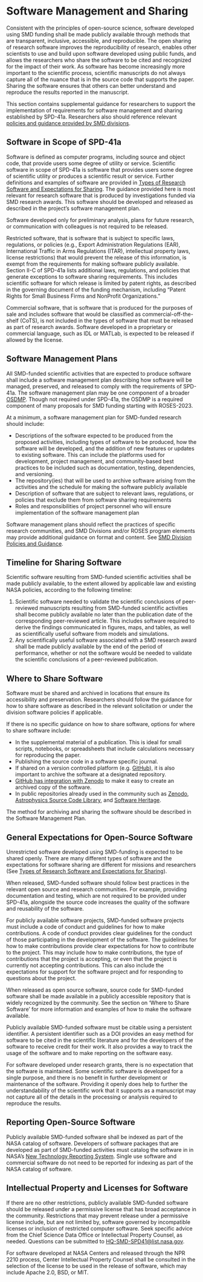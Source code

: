 # Software Management and Sharing
Consistent with the principles of open-source science, software developed using SMD funding shall be made publicly available through methods that are transparent, inclusive, accessible, and reproducible. The open sharing of research software improves the reproducibility of research, enables other scientists to use and build upon software developed using public funds, and allows the researchers who share the software to be cited and recognized for the impact of their work.  As software has become increasingly more important to the scientific process, scientific manuscripts do not always capture all of the nuance that is in the source code that supports the paper.  Sharing the software ensures that others can better understand and reproduce the results reported in the manuscript. 

This section contains supplemental guidance for researchers to support the implementation of requirements for software management and sharing established by SPD-41a. Researchers also should reference relevant [policies and guidance provided by SMD divisions](SMD_Division_Policies.md).

## Software in Scope of SPD-41a
Software is defined as computer programs, including source and object code, that provide users some degree of utility or service. Scientific software in scope of SPD-41a is software that provides users some degree of scientific utility or produces a scientific result or service. Further definitions and examples of software are provided in [Types of Research Software and Expectations for Sharing](Research_Software_Types.md).  The guidance provided here is most relevant for research software that is produced by investigations funded via SMD research awards. This software should be developed and released as described in the project’s software management plan. 

Software developed only for preliminary analysis, plans for future research, or communication with colleagues is not required to be released.

Restricted software, that is software that is subject to specific laws, regulations, or policies (e.g., Export Administration Regulations (EAR), International Traffic in Arms Regulations (ITAR), intellectual property laws, license restrictions) that would prevent the release of this information, is exempt from the requirements for making software publicly available. Section II-C of SPD-41a lists additional laws, regulations, and policies that generate exceptions to software sharing requirements. This includes scientific software for which release is limited by patent rights, as described in the governing document of the funding mechanism, including
“Patent Rights for Small Business Firms and NonProfit Organizations.”

Commercial software, that is software that is produced for the purposes of sale and includes software that would be classified as commercial-off-the-shelf (CoTS), is not included in the types of software that must be released as part of research awards. Software developed in a proprietary or commercial language, such as IDL or MATLab, is expected to be released if allowed by the license. 

## Software Management Plans
All SMD-funded scientific activities that are expected to produce software shall include a software management plan describing how software will be managed, preserved, and released to comply with the requirements of SPD-41a. The software management plan may be one component of a broader [OSDMP](OSDMP.md). Though not required under SPD-41a, the OSDMP is a required component of many proposals for SMD funding starting with ROSES-2023.

At a minimum, a software management plan for SMD-funded research should include:
* Descriptions of the software expected to be produced from the proposed activities, including types of software to be produced, how the software will be developed, and the addition of new features or updates to existing software.  This can include the platforms used for development, project management, and community-based best practices to be included such as documentation, testing, dependencies, and versioning. 
* The repository(ies) that will be used to archive software arising from the activities and the schedule for making the software publicly available 
* Description of software that are subject to relevant laws, regulations, or policies that exclude them from software sharing requirements 
* Roles and responsibilities of project personnel who will ensure implementation of the software management plan

Software management plans should reflect the practices of specific research communities, and SMD Divisions and/or ROSES program elements may provide additional guidance on format and content. See [SMD Division Policies and Guidance](SMD_Division_Policies.md).

## Timeline for Sharing Software
Scientific software resulting from SMD-funded scientific activities shall be made publicly available, to the extent allowed by applicable law and existing NASA policies, according to the following timeline:
1. Scientific software needed to validate the scientific conclusions of peer-reviewed manuscripts resulting from SMD-funded scientific activities shall become publicly available no later than the publication date of the corresponding peer-reviewed article. This includes software required to derive the findings communicated in figures, maps, and tables, as well as scientifically useful software from models and simulations.
2. Any scientifically useful software associated with a SMD research award shall be made publicly available by the end of the period of performance, whether or not the software would be needed to validate the scientific conclusions of a peer-reviewed publication. 
   
## Where to Share Software
 Software must be shared and archived in locations that ensure its accessibility and preservation. Researchers should follow the guidance for how to share software as described in the relevant solicitation or under the division software policies if applicable. 

If there is no specific guidance on how to share software, options for where to share software include:
* In the supplemental material of a publication. This is ideal for small scripts, notebooks, or spreadsheets that include calculations necessary for reproducing the paper.
* Publishing the source code in a software specific journal.
* If shared on a version controlled platform (e.g. [GitHub](https://github.com/)), it is also important to archive the software at a designated repository.  
* [GitHub has integration with Zenodo](https://docs.github.com/en/repositories/archiving-a-github-repository/referencing-and-citing-content) to make it easy to create an archived copy of the software.
* In public repositories already used in the community such as [Zenodo](https://zenodo.org/), [Astrophysics Source Code Library](https://ascl.net/), and [Software Heritage](https://www.softwareheritage.org/). 

The method for archiving and sharing the software should be described in the Software Management Plan.  

## General Expectations for Open-Source Software
Unrestricted software developed using SMD-funding is expected to be shared openly. There are many different types of software and the expectations for software sharing are different for missions and researchers (See [Types of Research Software and Expectations for Sharing](Research_Software_Types.md)). 

When released, SMD-funded software should follow best practices in the relevant open source and research communities.  For example, providing documentation and testing, which are not required to be provided under SPD-41a, alongside the source code increases the quality of the software and reusability of the software. 

For publicly available software projects, SMD-funded software projects must include a code of conduct and guidelines for how to make contributions.  A code of conduct provides clear guidelines for the conduct of those participating in the development of the software.  The guidelines for how to make contributions provide clear expectations for how to contribute to the project.  This may include how to make contributions, the type of contributions that the project is accepting, or even that the project is currently not accepting contributions.  This can also include the expectations for support for the software project and for responding to questions about the project.  

When released as open source software, source code for SMD-funded software shall be made available in a publicly accessible repository that is widely recognized by the community.  See the section on ‘Where to Share Software’ for more information and examples of how to make the software available.  

Publicly available SMD-funded software must be citable using a persistent identifier. A persistent identifier such as a DOI provides an easy method for software to be cited in the scientific literature and for the developers of the software to receive credit for their work. It also provides a way to track the usage of the software and to make reporting on the software easy. 

For software developed under research grants, there is no expectation that the software is maintained.  Some scientific software is developed for a single purpose, and there is no benefit in further development or maintenance of the software.  Providing it openly does help to further the understandability of the scientific work that it supports as a manuscript may not capture all of the details in the processing or analysis required to reproduce the results. 

## Reporting Open-Source Software
Publicly available SMD-funded software shall be indexed as part of the NASA catalog of software. Developers of software packages that are developed as part of SMD-funded activities must catalog the software in in NASA’s [New Technology Reporting System](https://invention.nasa.gov/). Single use software and commercial software do not need to be reported for indexing as part of the NASA catalog of software.

## Intellectual Property and Licenses for Software
If there are no other restrictions, publicly available SMD-funded software should be released under a permissive license that has broad acceptance in the community. Restrictions that may prevent release under a permissive license include, but are not limited by, software governed by incompatible licenses or inclusion of restricted computer software. Seek specific advice from the Chief Science Data Office or Intellectual Property Counsel, as needed. Questions can be submitted to HQ-SMD-SPD41@list.nasa.gov. 

For software developed at NASA Centers and released through the NPR 2210 process, Center Intellectual Property Counsel shall be consulted in the selection of the license to be used in the release of software, which may include Apache 2.0, BSD, or MIT.

